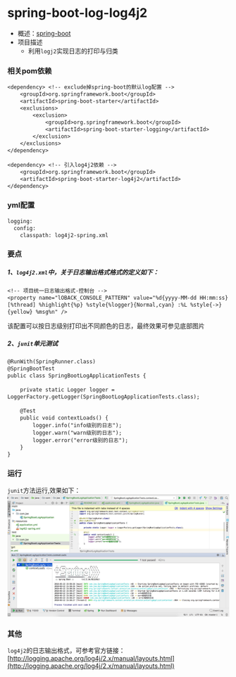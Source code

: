 # spring-boot-log-log4j2

* 概述：[spring-boot](https://github.com/jiangcaijun/spring-boot-all)
* 项目描述
    * 利用`logj2`实现日志的打印与归类

### 相关pom依赖
```
<dependency> <!-- exclude掉spring-boot的默认log配置 -->
    <groupId>org.springframework.boot</groupId>
    <artifactId>spring-boot-starter</artifactId>
    <exclusions>
        <exclusion>
            <groupId>org.springframework.boot</groupId>
            <artifactId>spring-boot-starter-logging</artifactId>
        </exclusion>
    </exclusions>
</dependency>

<dependency> <!-- 引入log4j2依赖 -->
    <groupId>org.springframework.boot</groupId>
    <artifactId>spring-boot-starter-log4j2</artifactId>
</dependency>
```

### yml配置
```
logging:
  config:
    classpath: log4j2-spring.xml
```
### 要点
##### 1、`log4j2.xml`中，关于日志输出格式格式的定义如下：
```
<!-- 项目统一日志输出格式-控制台 -->
<property name="lOBACK_CONSOLE_PATTERN" value="%d{yyyy-MM-dd HH:mm:ss} [%thread] %highlight{%p} %style{%logger}{Normal,cyan} :%L %style{->}{yellow} %msg%n" />
```
该配置可以按日志级别打印出不同颜色的日志，最终效果可参见底部图片
##### 2、`junit`单元测试
```
@RunWith(SpringRunner.class)
@SpringBootTest
public class SpringBootLogApplicationTests {

	private static Logger logger = LoggerFactory.getLogger(SpringBootLogApplicationTests.class);

	@Test
	public void contextLoads() {
		logger.info("info级别的日志");
		logger.warn("warn级别的日志");
		logger.error("error级别的日志");
	}
}
```

### 运行
`junit`方法运行,效果如下：
![log4j2日志运行效果图](https://raw.githubusercontent.com/jiangcaijun/pictureAsset/HEAD/src/spring-boot-all/log_2018-03-21.jpeg)

### 其他
`log4j2`的日志输出格式，可参考官方链接：[http://logging.apache.org/log4j/2.x/manual/layouts.html](http://logging.apache.org/log4j/2.x/manual/layouts.html)